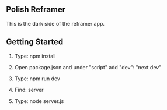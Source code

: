 ## Polish Reframer

This is the dark side of the reframer app.

## Getting Started

1. Type: npm install
2. Open package.json and under "script" add "dev": "next dev"

1. Type: npm run dev
2. Find: server
3. Type: node server.js